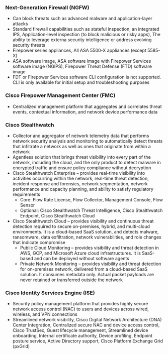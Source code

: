 ### Next-Generation Firewall (NGFW)  
* Can block threats such as advanced malware and application-layer attacks  
* Standard firewall capabilities such as stateful inspection, an integrated IPS, Application-level inspection (to block malicious or risky apps), The ability to leverage externa security intelligence or address evolving security threats  
* Firepower series appliances, All ASA 5500-X appliances (except 5585-X)  
* ASA software image, ASA software image with Firepower Services software image (NGIPS), Firepower Threat Defense (FTD) software image  
* FDT or Firepower Services software CLI configuration is not supported. CLI is only available for initial setup and troubleshooting purposes  


### Cisco Firepower Management Center (FMC)  
* Centralized management platform that aggregates and correlates threat events, contextual information, and network device performance data  


### Cisco Stealthwatch  
* Collector and aggregator of network telemetry data that performs network security analysis and monitoring to automatically detect threats that infiltrate a network as well as ones that originate from within a network  
* Agentless solution that brings threat visibility into every part of the network, including the cloud, and the only product to detect malware in encrypted traffic and ensure policy compliance without decryption  
* Cisco Stealthwatch Enterprise – provides real-time visibility into activities occurring within the network, real-time threat detection, incident response and forensics, network segmentation, network performance and capacity planning, and ability to satisfy regulatory requirements  
  * Core: Flow Rate License, Flow Collector, Management Console, Flow Sensor  
  * Optional: Cisco Stealthwatch Threat Intelligence, Cisco Stealthwatch Endpoint, Cisco Stealthwatch Cloud  
* Cisco Stealthwatch Cloud – provides visibility and continuous threat detection required to secure on-premises, hybrid, and multi-cloud environments. It is a cloud-based SaaS solution, and detects malware, ransomware, data exfiltration, network vulnerabilities, and role changes that indicate compromise  
  * Public Cloud Monitoring – provides visibility and threat detection in AWS, GCP, and Microsoft Azure cloud infrastructures. It is SaaS-based and can be deployed without software agents  
  * Private Network Monitoring – provides visibility and threat detection for on-premises network, delivered from a cloud-based SaaS solution. It consumes metadata only. Actual packet payloads are never retained or transferred outside the network  


### Cisco Identity Services Engine (ISE)  
* Security policy management platform that provides highly secure network access control (NAC) to users and devices across wired, wireless, and VPN connections  
* Streamlined network visibility, Cisco Digital Network Architecture (DNA) Center Integration, Centralized secure NAC and device access control, Cisco TrustSec, Guest lifecycle management, Streamlined device onboarding, Internal certificate authority, Device profiling, Endpoint posture service, Active Directory support, Cisco Platform Exchange Grid (pxGrid)  



